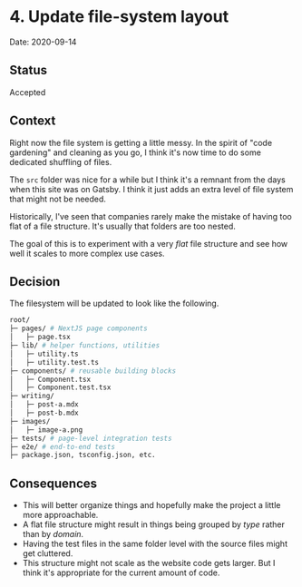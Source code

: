 # 4. Update file-system layout

Date: 2020-09-14

## Status

Accepted

## Context

Right now the file system is getting a little messy. In the spirit of "code gardening" and cleaning as you go, I think it's now time to do some dedicated shuffling of files.

The `src` folder was nice for a while but I think it's a remnant from the days when this site was on Gatsby. I think it just adds an extra level of file system that might not be needed.

Historically, I've seen that companies rarely make the mistake of having too flat of a file structure. It's usually that folders are too nested.

The goal of this is to experiment with a very _flat_ file structure and see how well it scales to more complex use cases.

## Decision

The filesystem will be updated to look like the following.

```bash
root/
├─ pages/ # NextJS page components
│   ├─ page.tsx
├─ lib/ # helper functions, utilities
│   ├─ utility.ts
│   ├─ utility.test.ts
├─ components/ # reusable building blocks
│   ├─ Component.tsx
│   ├─ Component.test.tsx
├─ writing/
│   ├─ post-a.mdx
│   ├─ post-b.mdx
├─ images/
│   ├─ image-a.png
├─ tests/ # page-level integration tests
├─ e2e/ # end-to-end tests
├─ package.json, tsconfig.json, etc.
```

## Consequences

- This will better organize things and hopefully make the project a little more approachable.
- A flat file structure might result in things being grouped by _type_ rather than by _domain_.
- Having the test files in the same folder level with the source files might get cluttered.
- This structure might not scale as the website code gets larger. But I think it's appropriate for the current amount of code.
